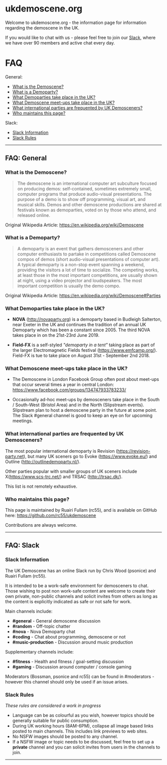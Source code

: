 # ukdemoscene.org

Welcome to ukdemoscene.org - the information page for information regarding the demoscene in the UK.

If you would like to chat with us - please feel free to join our [Slack], where we have over 90 members and active chat every day.

# FAQ

General:

* [What is the Demoscene?](#what-is-the-demoscene?)
* [What is a Demoparty?](#what-is-a-demoparty?)
* [What Demoparties take place in the UK?](#what-demoparties-take-place-in-the-uk?)
* [What Demoscene meet-ups take place in the UK?](#what-demoscene-meet-ups-take-place-in-the-uk?)
* [What international parties are frequented by UK Demosceners?](#what-international-parties-are-frequented-by-uk-demosceners?)
* [Who maintains this page?](#who-maintains-this-page?)

Slack:

* [Slack Information](#slack-information)
* [Slack Rules](#slack-rules)

---

## FAQ: General

### What is the Demoscene?

> The demoscene is an international computer art subculture focused on producing demos: self-contained, sometimes extremely small, computer programs that produce audio-visual presentations.
  The purpose of a demo is to show off programming, visual art, and musical skills. Demos and other demoscene productions are shared at festivals known as demoparties, voted on by those who attend, and released online.

Original Wikipedia Article: https://en.wikipedia.org/wiki/Demoscene

### What is a Demoparty?

> A demoparty is an event that gathers demosceners and other computer enthusiasts to partake in competitions called Demoscene compos of demos (short audio-visual presentations of computer art). A typical demoparty is a non-stop event spanning a weekend, providing the visitors a lot of time to socialize. The competing works, at least those in the most important competitions, are usually shown at night, using a video projector and loudspeakers. The most important competition is usually the demo compo.

Original Wikipedia Article: https://en.wikipedia.org/wiki/Demoscene#Parties

### What Demoparties take place in the UK?

- **NOVA** (http://novaparty.org) is a demoparty based in Budleigh Salterton, near Exeter in the UK and continues the tradition of an annual UK Demoparty which has been a constant since 2005. The third NOVA takes place in on the 21st-23rd June 2019.

- **Field-FX** is a self-styled _"demoparty in a tent"_ taking place as part of the larger Electromagnetic Fields festival (https://www.emfcamp.org/). Field-FX is tue to take place on August 31st - September 2nd 2018.

### What Demoscene meet-ups take place in the UK?

- The Demoscene in London Facebook Group often post about meet-ups that occur several times a year in central London: https://www.facebook.com/groups/134747933783233/

- Occasionally ad-hoc meet-ups by demosceners take place in the South / South-West (Bristol Area) and in the North (Slipstream events). Slipstream plan to host a demoscene party in the future at some point. The Slack #general channel is good to keep an eye on for upcoming meetings.

### What international parties are frequented by UK Demosceners?

The most popular international demoparty is Revision (https://revision-party.net), but many UK sceners go to Evoke (https://www.evoke.eu/) and Outline (http://outlinedemoparty.nl/). 

Other parties popular with smaller groups of UK sceners include X(https://www.scs-trc.net/) and TRSAC (http://trsac.dk/). 

This list is not remotely exhaustive. 

### Who maintains this page?

This page is maintained by Ruairi Fullam (rc55), and is available on GitHub here: https://github.com/rc55/ukdemoscene

Contributions are always welcome.

---

## FAQ: Slack

### Slack Information

The UK Demoscene has an online Slack run by Chris Wood (psonice) and Ruairi Fullam (rc55).

It is intended to be a work-safe environment for demosceners to chat. Those wishing to post non work-safe content are welcome to create their own private, non-public channels and solicit invites from others as long as the content is explicitly indicated as safe or not safe for work.

Main channels include:

- **#general** - General demoscene discussion
- **#random** - Off-topic chatter
- **#nova** - Nova Demoparty chat
- **#coding** - Chat about programming, demoscene or not
- **#music-production** - Discussion around music production

Supplementary channels include:

- **#fitness** - Health and fitness / goal-setting discussion
- **#gaming** - Discussion around computer / console gaming

Moderators (Bossman, psonice and rc55) can be found in #moderators - however this channel should only be used if an issue arises.

### Slack Rules

_These rules are considered a work in progress_

- Language can be as colourful as you wish, however topics should be generally suitable for public consumption.
- During UK working hours (8AM-6PM), collapse all image based links posted to main channels. This includes link previews to web sites.
- No NSFW images should be posted to any channel.
- If a NSFW image or topic needs to be discussed, feel free to set up a **private** channel and you can solicit invites from users in the channels to join.

---

[Slack]: https://join.slack.com/t/ukdemoscene/shared_invite/enQtMjgzMjA5MjY4ODk4LWM4MDNjNjQ2NzA3NWRkMzM0YWRjY2QyZTM1OGU2MWYwYTIyMDM4NGNhN2IxZGI5MjdkYmYzNTk3ZjdlODYzM2Q
